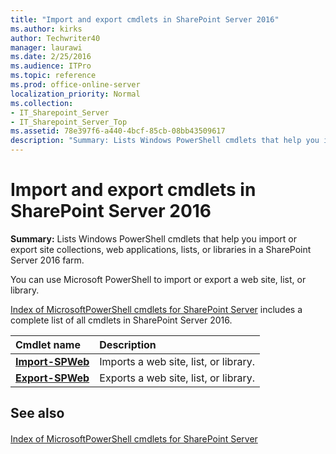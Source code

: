 ```yaml
---
title: "Import and export cmdlets in SharePoint Server 2016"
ms.author: kirks
author: Techwriter40
manager: laurawi
ms.date: 2/25/2016
ms.audience: ITPro
ms.topic: reference
ms.prod: office-online-server
localization_priority: Normal
ms.collection:
- IT_Sharepoint_Server
- IT_Sharepoint_Server_Top
ms.assetid: 78e397f6-a440-4bcf-85cb-08bb43509617
description: "Summary: Lists Windows PowerShell cmdlets that help you import or export site collections, web applications, lists, or libraries in a SharePoint Server 2016 farm."
---
```


# Import and export cmdlets in SharePoint Server 2016

 **Summary:** Lists Windows PowerShell cmdlets that help you import or export site collections, web applications, lists, or libraries in a SharePoint Server 2016 farm. 
  
You can use Microsoft PowerShell to import or export a web site, list, or library.
  
[Index of MicrosoftPowerShell cmdlets for SharePoint Server](../../../docs-conceptual/sharepoint-server/index-of-microsoftpowershell-cmdlets.md) includes a complete list of all cmdlets in SharePoint Server 2016. 
  
|**Cmdlet name**|**Description**|
|:-----|:-----|
|**[Import-SPWeb](import-spweb.md)** <br/> |Imports a web site, list, or library.  <br/> |
|**[Export-SPWeb](export-spweb.md)** <br/> |Exports a web site, list, or library.  <br/> |
   
## See also

#### 

[Index of MicrosoftPowerShell cmdlets for SharePoint Server](../../../docs-conceptual/sharepoint-server/index-of-microsoftpowershell-cmdlets.md)

